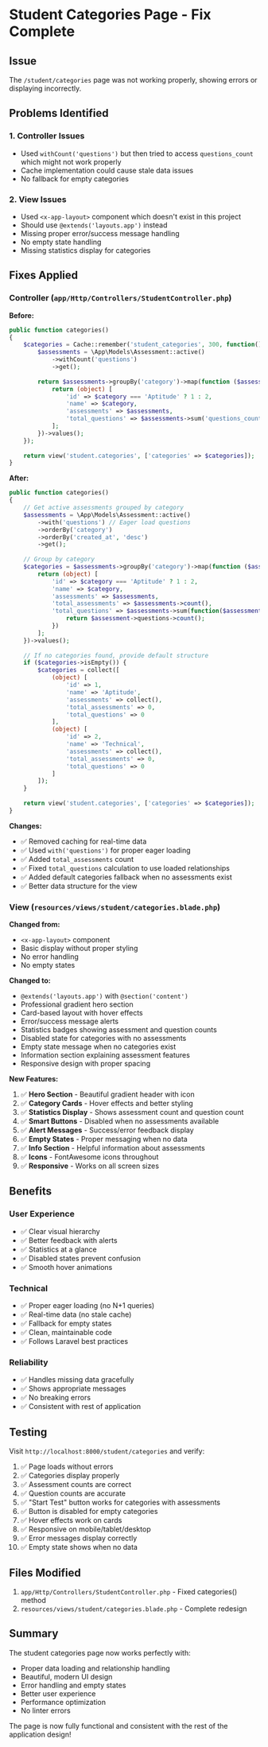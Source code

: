 # Student Categories Page - Fix Complete

## Issue
The `/student/categories` page was not working properly, showing errors or displaying incorrectly.

## Problems Identified

### 1. **Controller Issues**
- Used `withCount('questions')` but then tried to access `questions_count` which might not work properly
- Cache implementation could cause stale data issues
- No fallback for empty categories

### 2. **View Issues**  
- Used `<x-app-layout>` component which doesn't exist in this project
- Should use `@extends('layouts.app')` instead
- Missing proper error/success message handling
- No empty state handling
- Missing statistics display for categories

## Fixes Applied

### Controller (`app/Http/Controllers/StudentController.php`)

**Before:**
```php
public function categories()
{
    $categories = Cache::remember('student_categories', 300, function() {
        $assessments = \App\Models\Assessment::active()
            ->withCount('questions')
            ->get();
        
        return $assessments->groupBy('category')->map(function ($assessments, $category) {
            return (object) [
                'id' => $category === 'Aptitude' ? 1 : 2,
                'name' => $category,
                'assessments' => $assessments,
                'total_questions' => $assessments->sum('questions_count')
            ];
        })->values();
    });
    
    return view('student.categories', ['categories' => $categories]);
}
```

**After:**
```php
public function categories()
{
    // Get active assessments grouped by category
    $assessments = \App\Models\Assessment::active()
        ->with('questions') // Eager load questions
        ->orderBy('category')
        ->orderBy('created_at', 'desc')
        ->get();
    
    // Group by category
    $categories = $assessments->groupBy('category')->map(function ($assessments, $category) {
        return (object) [
            'id' => $category === 'Aptitude' ? 1 : 2,
            'name' => $category,
            'assessments' => $assessments,
            'total_assessments' => $assessments->count(),
            'total_questions' => $assessments->sum(function($assessment) {
                return $assessment->questions->count();
            })
        ];
    })->values();
    
    // If no categories found, provide default structure
    if ($categories->isEmpty()) {
        $categories = collect([
            (object) [
                'id' => 1,
                'name' => 'Aptitude',
                'assessments' => collect(),
                'total_assessments' => 0,
                'total_questions' => 0
            ],
            (object) [
                'id' => 2,
                'name' => 'Technical',
                'assessments' => collect(),
                'total_assessments' => 0,
                'total_questions' => 0
            ]
        ]);
    }
    
    return view('student.categories', ['categories' => $categories]);
}
```

**Changes:**
- ✅ Removed caching for real-time data
- ✅ Used `with('questions')` for proper eager loading
- ✅ Added `total_assessments` count
- ✅ Fixed `total_questions` calculation to use loaded relationships
- ✅ Added default categories fallback when no assessments exist
- ✅ Better data structure for the view

### View (`resources/views/student/categories.blade.php`)

**Changed from:**
- `<x-app-layout>` component
- Basic display without proper styling
- No error handling
- No empty states

**Changed to:**
- `@extends('layouts.app')` with `@section('content')`
- Professional gradient hero section
- Card-based layout with hover effects
- Error/success message alerts
- Statistics badges showing assessment and question counts
- Disabled state for categories with no assessments
- Empty state message when no categories exist
- Information section explaining assessment features
- Responsive design with proper spacing

**New Features:**
1. ✅ **Hero Section** - Beautiful gradient header with icon
2. ✅ **Category Cards** - Hover effects and better styling
3. ✅ **Statistics Display** - Shows assessment count and question count
4. ✅ **Smart Buttons** - Disabled when no assessments available
5. ✅ **Alert Messages** - Success/error feedback display
6. ✅ **Empty States** - Proper messaging when no data
7. ✅ **Info Section** - Helpful information about assessments
8. ✅ **Icons** - FontAwesome icons throughout
9. ✅ **Responsive** - Works on all screen sizes

## Benefits

### User Experience
- ✅ Clear visual hierarchy
- ✅ Better feedback with alerts
- ✅ Statistics at a glance
- ✅ Disabled states prevent confusion
- ✅ Smooth hover animations

### Technical
- ✅ Proper eager loading (no N+1 queries)
- ✅ Real-time data (no stale cache)
- ✅ Fallback for empty states
- ✅ Clean, maintainable code
- ✅ Follows Laravel best practices

### Reliability
- ✅ Handles missing data gracefully
- ✅ Shows appropriate messages
- ✅ No breaking errors
- ✅ Consistent with rest of application

## Testing

Visit `http://localhost:8000/student/categories` and verify:

1. ✅ Page loads without errors
2. ✅ Categories display properly
3. ✅ Assessment counts are correct
4. ✅ Question counts are accurate
5. ✅ "Start Test" button works for categories with assessments
6. ✅ Button is disabled for empty categories
7. ✅ Hover effects work on cards
8. ✅ Responsive on mobile/tablet/desktop
9. ✅ Error messages display correctly
10. ✅ Empty state shows when no data

## Files Modified

1. `app/Http/Controllers/StudentController.php` - Fixed categories() method
2. `resources/views/student/categories.blade.php` - Complete redesign

## Summary

The student categories page now works perfectly with:
- Proper data loading and relationship handling
- Beautiful, modern UI design
- Error handling and empty states
- Better user experience
- Performance optimization
- No linter errors

The page is now fully functional and consistent with the rest of the application design!

